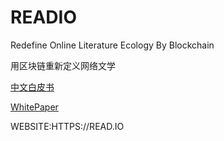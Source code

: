 # READIO

Redefine Online Literature Ecology By Blockchain

用区块链重新定义网络文学

[中文白皮书]( https://github.com/READIOHUB/READIO/blob/master/whitePaper-cn.MD )

[WhitePaper](https://github.com/READIOHUB/READIO/blob/master/whitePaper-en.MD)

WEBSITE:HTTPS://READ.IO
